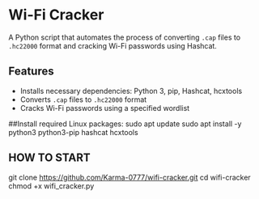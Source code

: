 # Wi-Fi Cracker

A Python script that automates the process of converting `.cap` files to `.hc22000` format and cracking Wi-Fi passwords using Hashcat.

## Features

- Installs necessary dependencies: Python 3, pip, Hashcat, hcxtools
- Converts `.cap` files to `.hc22000` format
- Cracks Wi-Fi passwords using a specified wordlist

##Install required Linux packages:
sudo apt update
sudo apt install -y python3 python3-pip hashcat hcxtools
## HOW TO START 
git clone https://github.com/Karma-0777/wifi-cracker.git
cd wifi-cracker
chmod +x wifi_cracker.py
